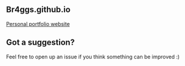 ## Br4ggs.github.io

[Personal portfolio website](https://Br4ggs.github.io)

## Got a suggestion?
Feel free to open up an issue if you think something can be improved :)
